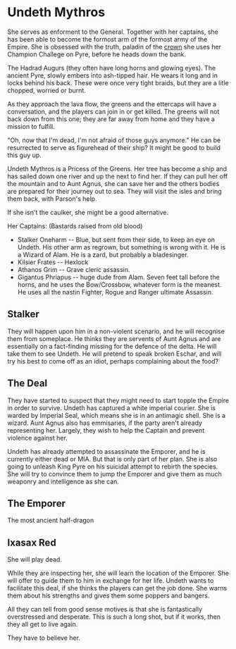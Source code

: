 # Undeth Mythros

She serves as enforment to the General. Together with her captains, she has been able to become the formost arm of the formost army of the Empire. She is obsessed with the truth, paladin of the [crown](http://dnd5e.wikidot.com/paladin:crown) she uses her Champion Challege on Pyre, before he heads down the bank.

The Hadrad Augurs (they often have long horns and glowing eyes). The ancient Pyre, slowly embers into ash-tipped hair. He wears it long and in locks behind his back. These were once very tight braids, but they are a litle chopped, worried or burnt.

As they approach the lava flow, the greens and the ettercaps will have a conversation, and the players can join in or get killed. The greens will not back down from this one; they are far away from home and they have a mission to fulfill.

"Oh, now that I'm dead, I'm not afraid of those guys anymore." He can be resurrected to serve as figurehead of their ship? It might be good to build this guy up. 

Undeth Mythros is a Pricess of the Greens. Her tree has become a ship and has sailed down one river and up the next to find her. If they can pull her off the mountain and to Aunt Agnus, she can save her and the others bodies are prepared for their journey out to sea. They will visit the isles and bring them back, with Parson's help.

If she isn't the caulker, she might be a good alternative.

Her Captains: (Bastards raised from old blood)
 - Stalker Oneharm -- Blue, but sent from their side, to keep an eye on Undeth.  His other arm as regrown, but something is wrong with it. He is a Wizard of Alam. He is a zard, but probably a bladesinger.
 - Kilsier Frates -- Hexlock
 - Athanos Grim -- Grave cleric assassin.
 - Gigantus Phriapus -- huge dude from Alam. Seven feet tall before the horns, and he uses the Bow/Crossbow, whatever form is the meanest. He uses all the nastin Fighter, Rogue and Ranger ultimate Assassin.
 
## Stalker 

They will happen upon him in a non-violent scenario, and he will recognise them from someplace. He thinks they are servents of Aunt Agnus and are essentially on a fact-finding missing for the defence of the delta. He will take them to see Undeth. He will pretend to speak broken Eschar, and will try his best to come off as an idiot, perhaps complaining about the food?

## The Deal

They have started to suspect that they might need to start topple the Empire in order to survive. Undeth has captured a white imperial courier. She is warded by Imperial Seal, which means she is in an antimagic shell. She is a wizard. Aunt Agnus also has emmisaries, if the party aren't already representing her. Largely, they wish to help the Captain and prevent violence against her. 

Undeth has already attempted to assassinate the Emporer, and he is currently either dead or MIA. But that is only part of her plan. She is also going to unleash King Pyre on his suicidal attempt to rebirth the species. She will try to convince them to jump the Emporer and give them as much weaponry and intelligence as she can.

## The Emporer

The most ancient half-dragon

## Ixasax Red

She will play dead.

While they are inspecting her, she will learn the location of the Emporer. She will offer to guide them to him in exchange for her life. Undeth wants to facilitate this deal, if she thinks the players can get the job done. She warns them about his strengths and gives them some poppers and bangers.

All they can tell from good sense motives is that she is fantastically overstressed and desperate. This is such a long shot, but if it works, then they all get to live again.

They have to believe her.

